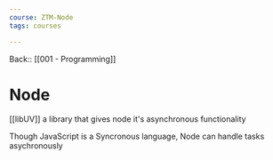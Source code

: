 ```yaml
---
course: ZTM-Node
tags: courses

---
```


Back:: [[001 - Programming]]


# Node

[[libUV]]
	a library that gives node it's asynchronous functionality 

Though JavaScript is a Syncronous language, Node can handle tasks asychronously 

